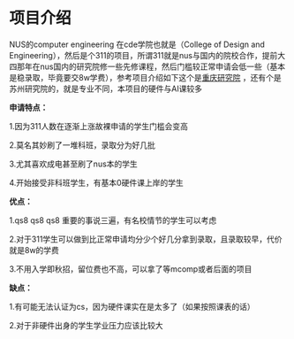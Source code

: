 # 项目介绍

NUS的computer engineering 在cde学院也就是（College of Design and Engineering），然后是个311的项目，所谓311就是nus与国内的院校合作，提前大四那年在nus国内的研究院修一些先修课程，然后门槛较正常申请会低一些（基本是稳录取，毕竟要交8w学费），参考项目介绍如下这个是[重庆研究院](http://www.nusricq.cn/education/edu2/) ，还有个是苏州研究院的，就是专业不同，本项目的硬件与AI课较多

**申请特点：**

1.因为311人数在逐渐上涨故裸申请的学生门槛会变高

2.莫名其妙刷了一堆科班，录取分为好几批

3.尤其喜欢成电甚至刷了nus本的学生

4.开始接受非科班学生，有基本0硬件课上岸的学生

**优点：**

1.qs8 qs8 qs8 重要的事说三遍，有名校情节的学生可以考虑

2.对于311学生可以做到比正常申请均分少个好几分拿到录取，且录取较早，代价就是8w的学费

3.不用入学即秋招，留位费也不高，可以拿了等mcomp或者后面的项目


**缺点：**

1.有可能无法认证为cs，因为硬件课实在是太多了（如果按照课表的话）

2.对于非硬件出身的学生学业压力应该比较大



